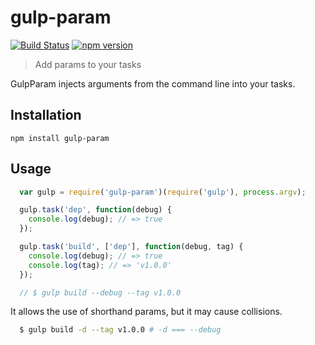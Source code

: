 gulp-param
==========
[![Build Status](https://travis-ci.org/stoeffel/gulp-param.svg)](https://travis-ci.org/stoeffel/gulp-param) [![npm version](https://badge.fury.io/js/gulp-param.svg)](http://badge.fury.io/js/gulp-param)

> Add params to your tasks

GulpParam injects arguments from the command line into your tasks.

Installation
------------

`npm install gulp-param`

Usage
-----

```js
  var gulp = require('gulp-param')(require('gulp'), process.argv);

  gulp.task('dep', function(debug) {
    console.log(debug); // => true
  });

  gulp.task('build', ['dep'], function(debug, tag) {
    console.log(debug); // => true
    console.log(tag); // => 'v1.0.0'
  });

  // $ gulp build --debug --tag v1.0.0
```

It allows the use of shorthand params, but it may cause collisions.

```bash
  $ gulp build -d --tag v1.0.0 # -d === --debug
```
